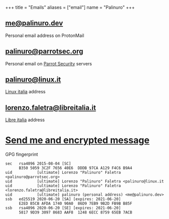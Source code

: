 +++
title = "Emails"
aliases = ["email"]
  name = "Palinuro"
+++

## me@palinuro.dev
Personal email address on ProtonMail

## palinuro@parrotsec.org
Personal email on [Parrot Security](https://parrotsec.org) servers

## palinuro@linux.it
[Linux italia](https://www.linux.it) address

## lorenzo.faletra@libreitalia.it
[Libre italia](https://www.libreitalia.org) address



# [Send me and encrypted message](../crypt)



GPG fingerprint

```
sec   rsa4096 2015-08-04 [SC]
      B350 5059 3C2F 7656 40E6  DDDB 97CA A129 F4C6 B9A4
uid           [ultimate] Lorenzo "Palinuro" Faletra <palinuro@parrotsec.org>
uid           [ultimate] Lorenzo "Palinuro" Faletra <palinuro@linux.it
uid           [ultimate] Lorenzo "Palinuro" Faletra <lorenzo.faletra@libreitalia.it>
uid           [ultimate] palinuro (personal address) <me@palinuro.dev>
ssb   ed25519 2020-06-20 [SA] [expires: 2021-06-20]
      E2ED B5CB AFDA 1740 90A0  86D9 7EB9 9B2D FB9B B85F
ssb   rsa4096 2020-06-20 [SE] [expires: 2021-06-20]
      5817 9D39 3097 8683 AAF8  1248 6ECC 8759 65EB 7ACB
```
